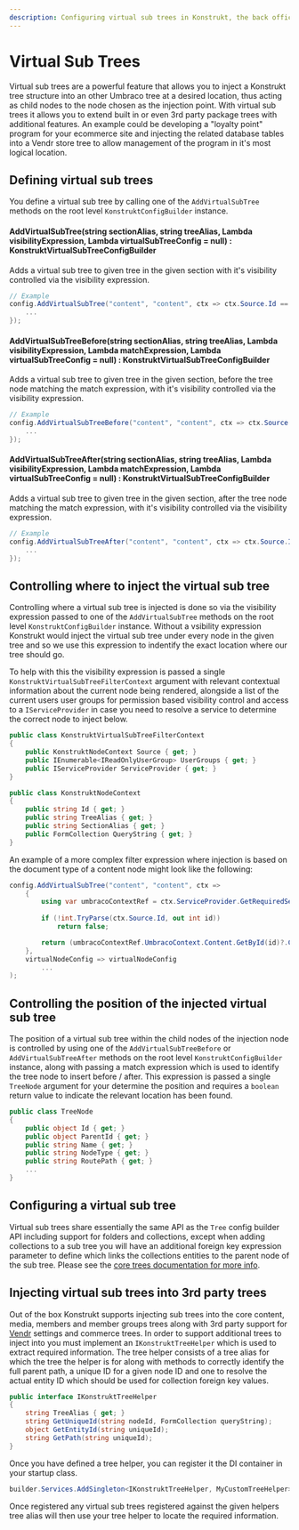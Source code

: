 ```yaml
---
description: Configuring virtual sub trees in Konstrukt, the back office UI builder for Umbraco.
---
```


# Virtual Sub Trees

Virtual sub trees are a powerful feature that allows you to inject a Konstrukt tree structure into an other Umbraco tree at a desired location, thus acting as child nodes to the node chosen as the injection point. With virtual sub trees it allows you to extend built in or even 3rd party package trees with additional features. An example could be developing a "loyalty point" program for your ecommerce site and injecting the related database tables into a Vendr store tree to allow management of the program in it's most logical location.

## Defining virtual sub trees

You define a virtual sub tree by calling one of the `AddVirtualSubTree` methods on the root level `KonstruktConfigBuilder` instance.

#### **AddVirtualSubTree(string sectionAlias, string treeAlias, Lambda visibilityExpression, Lambda virtualSubTreeConfig = null) : KonstruktVirtualSubTreeConfigBuilder**

Adds a virtual sub tree to given tree in the given section with it's visibility controlled via the visibility expression.

````csharp
// Example
config.AddVirtualSubTree("content", "content", ctx => ctx.Source.Id == 1056, contextAppConfig => {
    ...
});
````

#### **AddVirtualSubTreeBefore(string sectionAlias, string treeAlias, Lambda visibilityExpression, Lambda matchExpression, Lambda virtualSubTreeConfig = null) : KonstruktVirtualSubTreeConfigBuilder**

Adds a virtual sub tree to given tree in the given section, before the tree node matching the match expression, with it's visibility controlled via the visibility expression.

````csharp
// Example
config.AddVirtualSubTreeBefore("content", "content", ctx => ctx.Source.Id == 1056, treeNode => treeNode.Name == "Settings", contextAppConfig => {
    ...
});
````

#### **AddVirtualSubTreeAfter(string sectionAlias, string treeAlias, Lambda visibilityExpression, Lambda matchExpression, Lambda virtualSubTreeConfig = null) : KonstruktVirtualSubTreeConfigBuilder**

Adds a virtual sub tree to given tree in the given section, after the tree node matching the match expression, with it's visibility controlled via the visibility expression.

````csharp
// Example
config.AddVirtualSubTreeAfter("content", "content", ctx => ctx.Source.Id == 1056, treeNode => treeNode.Name == "Settings", contextAppConfig => {
    ...
});
````

## Controlling where to inject the virtual sub tree

Controlling where a virtual sub tree is injected is done so via the visibility expression passed to one of the `AddVirtualSubTree` methods on the root level `KonstruktConfigBuilder` instance. Without a vsibility expression Konstrukt would inject the virtual sub tree under every node in the given tree and so we use this expression to indentify the exact location where our tree should go. 

To help with this the visibility expression is passed a single `KonstruktVirtualSubTreeFilterContext` argument with relevant contextual information about the current node being rendered, alongside a list of the current users user groups for permission based visibility control and access to a `IServiceProvider` in case you need to resolve a service to determine the correct node to inject below.

````csharp
public class KonstruktVirtualSubTreeFilterContext
{
    public KonstruktNodeContext Source { get; }
    public IEnumerable<IReadOnlyUserGroup> UserGroups { get; }
    public IServiceProvider ServiceProvider { get; }
}

public class KonstruktNodeContext
{
    public string Id { get; }
    public string TreeAlias { get; }
    public string SectionAlias { get; }
    public FormCollection QueryString { get; }
}
````

An example of a more complex filter expression where injection is based on the document type of a content node might look like the following:

````csharp
config.AddVirtualSubTree("content", "content", ctx => 
    {
        using var umbracoContextRef = ctx.ServiceProvider.GetRequiredService<IUmbracoContextFactory>().EnsureUmbracoContext();
        
        if (!int.TryParse(ctx.Source.Id, out int id)) 
            return false;

        return (umbracoContextRef.UmbracoContext.Content.GetById(id)?.ContentType.Alias ?? "") == "textPage";
    }, 
    virtualNodeConfig => virtualNodeConfig
        ...
);
````

## Controlling the position of the injected virtual sub tree  

The position of a virtual sub tree within the child nodes of the injection node is controlled by using one of the  `AddVirtualSubTreeBefore` or `AddVirtualSubTreeAfter` methods on the root level `KonstruktConfigBuilder` instance, along with passing a match expression which is used to identify the tree node to insert before / after. This expression is passed a single `TreeNode` argument for your determine the position and requires a `boolean` return value to indicate the relevant location has been found.

````csharp
public class TreeNode
{
    public object Id { get; }
    public object ParentId { get; }
    public string Name { get; }
    public string NodeType { get; }
    public string RoutePath { get; }
    ...
}
````

## Configuring a virtual sub tree  

Virtual sub trees share essentially the same API as the `Tree` config builder API including support for folders and collections, except when adding collections to a sub tree you will have an additional foreign key expression parameter to define which links the collections entities to the parent node of the sub tree. Please see the [core trees documentation for more info](../areas/trees.md).

## Injecting virtual sub trees into 3rd party trees

Out of the box Konstrukt supports injecting sub trees into the core content, media, members and member groups trees along with 3rd party support for [Vendr](https://vendr.net) settings and commerce trees. In order to support additional trees to inject into you must implement an `IKonstruktTreeHelper` which is used to extract required information. The tree helper consists of a tree alias for which the tree the helper is for along with methods to correctly identify the full parent path, a unique ID for a given node ID and one to resolve the actual entity ID which should be used for collection foreign key values.

````csharp
public interface IKonstruktTreeHelper
{
    string TreeAlias { get; }
    string GetUniqueId(string nodeId, FormCollection queryString);
    object GetEntityId(string uniqueId);
    string GetPath(string uniqueId);
}
````

Once you have defined a tree helper, you can register it the DI container in your startup class.

````csharp
builder.Services.AddSingleton<IKonstruktTreeHelper, MyCustomTreeHelper>();
````

Once registered any virtual sub trees registered against the given helpers tree alias will then use your tree helper to locate the required information.
